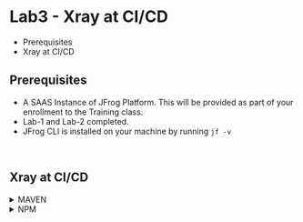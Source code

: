 # Lab3 - Xray at CI/CD 
- Prerequisites
- Xray at CI/CD

## Prerequisites
- A SAAS Instance of JFrog Platform. This will be provided as part of your enrollment to the Training class.
- Lab-1 and Lab-2  completed.
- JFrog CLI is installed on your machine by running `jf -v`

<br/>

## Xray at CI/CD
<details>
  <summary>MAVEN</summary>

### Package Manager Integration
JFTD104-Intro_to_DevSecOps_with_JFrog_Xray/lab-3/project-examples/
- `cd JFTD104-Intro_to_DevSecOps_with_JFrog_Xray/lab-3/project-examples/maven-vulnerable-example`
- To pre-configured with the Artifactory server, repositories and use for building and publishing. The configuration is stored by the command in the .jfrog directory at the root directory of the project.)
  - Run 
  ```
  jf mvnc --repo-resolve-snapshots jftd104-libs-snapshot-virtual --repo-resolve-releases jftd104-libs-release-virtual --repo-deploy-snapshots jftd104-libs-snapshot-virtual --repo-deploy-releases jftd104-libs-release-virtual
  ```
- Run ``jf mvn clean install -f ./pom.xml -Dmaven.test.skip=true -Dartifactory.publish.artifacts=true --build-name swampup23_jftd104_mvn_pipeline --build-number 1.0.0``

### COLLECT ENVIRONMENT VARIABLES

- Run

  ``jf rt build-collect-env swampup23_jftd104_mvn_pipeline 1.0.0``

  or

  ``jf rt bce swampup23_jftd104_mvn_pipeline 1.0.0``

### COLLECT INFORMATION REGARDING GIT

- Run

  ``jf rt build-add-git swampup23_jftd104_mvn_pipeline 1.0.0`` - (.git path[Optional] - Path to a directory containing the .git directory. If not specific, the .git directory is assumed to be in the current directory or in one of the parent directories.)

  or

  ``jf rt bag swampup23_jftd104_mvn_pipeline 1.0.0``


### PUBLISH BUILD-INFO

- Run ``jf rt bp swampup23_jftd104_mvn_pipeline 1.0.0``

### SCAN BUILD
- Scan a published build-info with Xray using **jf build-scan**
```
  jf bs swampup23_jftd104_mvn_pipeline 1.0.0
```

- Additional commands, `--vuln`, `--fail`, `--format`, [more](https://www.jfrog.com/confluence/display/CLI/CLI+for+JFrog+Xray#CLIforJFrogXray-ScanningPublishedBuilds)
- Xray should fail the build with the following raised security violations
  
  | SEVERITY | IMPACTED PACKAGE | IMPACTED PACKAGE VERSION | TYPE  | FIXED VERSIONS | COMPONENT | COMPONENT VERSION | CVE |
  | -------- | ---------------- | ------------------------ | ----- | -------------- | --------  | ----------------- | -------- |
  | 🔥High   | org.apache.logging.log4j:log4j-core | 2.14.1 | Maven | [2.12.2] [2.15.0] [2.3.1] | org.apache.logging.log4j:log4j-core | 2.14.1  | CVE-2021-44228 |
  | 🎃Medium | org.apache.logging.log4j:log4j-core | 2.14.1 | Maven | [2.12.2] [2.16.0] [2.3.1] | org.apache.logging.log4j:log4j-core | 2.14.1  | CVE-2021-45046 |

  | No license compliance violations were found |
  | ----- |
<br />

- See violations in the Artifactory UI. Navigate to **Application** > **Security & Compliance** > **Watch Violations**. You will be able to see the watches that we have created in Step 1. Click on the `prod-watch`. The Violations tab in a Watch is the central location for viewing the detected violations based on the policies and rules you have predefined on the Watch. You can view the list of the violations, search for violations according to filters, set ignore rules and edit the Watch in the Settings tab.

  ![New Watch](images/3-1.gif)

- **Ignore Violation** by navigating to **Application** > **Security & Compliance** > **Watch Violation**. Open watch `prod-watch` that we created in STEP 1 and hover your mouse over the right side of a violation.

  ![New Watch](images/3-2.gif)


### RESCAN BUILD AFTER UPDATE VERSION OF VULNERABLE DEPENDENCIES 

- Follow the same sequence of steps as above to run a successful build this time.

- This time the build should succeed with the following message


| No security violations were found |
| ----------- |

| No license compliance violations were found |
| -------- |


</details>

<details>
  <summary>NPM</summary>

### Package Manager Integration
- `cd JFTD104-Intro_to_DevSecOps_with_JFrog_Xray/lab-3/project-examples/npm-vulnerable-example`
- To pre-configured with the Artifactory server, repositories and use for building and publishing. The configuration is stored by the command in the .jfrog directory at the root directory of the project.)
  - Run 
  ```
  jf npmc --repo-resolve jftd104-npm-virtual --repo-deploy jftd104-npm-virtual 
  ```
- Run ``jf npm install --build-name swampup23_jftd104_npm_pipeline --build-number 1.0.0``
- Run ``jf npm publish --build-name swampup23_jftd104_npm_pipeline --build-number 1.0.0`` - Publish build Artifact to repository

### COLLECT ENVIRONMENT VARIABLES

- Run ``jf rt bce swampup23_jftd104_npm_pipeline 1.0.0``

### COLLECT INFORMATION REGARDING GIT

- Run ``jf rt bag swampup23_jftd104_npm_pipeline 1.0.0``  - (.git path[Optional] - Path to a directory containing the .git directory. If not specific, the .git directory is assumed to be in the current directory or in one of the parent directories.)

### PUBLISH BUILD-INFO

- Run ``jf rt bp swampup23_jftd104_npm_pipeline 1.0.0``

### SCAN BUILD
- Scan a published build-info with Xray using **jf build-scan**
  ```
  jf bs swampup23_jftd104_npm_pipeline 1.0.0
  ```
- Additional commands, `--vuln`, `--fail`, `--format`, [more](https://www.jfrog.com/confluence/display/CLI/CLI+for+JFrog+Xray#CLIforJFrogXray-ScanningPublishedBuilds)
- Xray should fail the build with the following raised security violations
  
  | SEVERITY | IMPACTED PACKAGE | IMPACTED PACKAGE VERSION | TYPE  | FIXED VERSIONS | COMPONENT | COMPONENT VERSION | CVE |
  | -------- | ---------------- | ------------------------ | ----- | -------------- | --------  | ----------------- | -------- |
  | 🔥High   | org.apache.logging.log4j:log4j-core | 2.14.1 | Maven | [2.12.2] [2.15.0] [2.3.1] | org.apache.logging.log4j:log4j-core | 2.14.1  | CVE-2021-44228 |
  | 🎃Medium | org.apache.logging.log4j:log4j-core | 2.14.1 | Maven | [2.12.2] [2.16.0] [2.3.1] | org.apache.logging.log4j:log4j-core | 2.14.1  | CVE-2021-45046 |

  | No license compliance violations were found |
  | ----- |

<br />

- See violations in the Artifactory UI. Navigate to **Application** > **Security & Compliance** > **Watch Violations**. You will be able to see the watches that we have created in Step 1. Click on the `prod-watch`. The Violations tab in a Watch is the central location for viewing the detected violations based on the policies and rules you have predefined on the Watch. You can view the list of the violations, search for violations according to filters, set ignore rules and edit the Watch in the Settings tab.

  ![New Watch](images/3-1.gif)

- **Ignore Violation** by navigating to **Application** > **Security & Compliance** > **Watch Violation**. Open watch `prod-watch` that we created in STEP 1 and hover your mouse over the right side of a violation.

  ![New Watch](images/3-2.gif)

### RESCAN BUILD AFTER UPDATE VERSION OF VULNERABLE DEPENDENCIES 

- Follow the same sequence of steps as above to run a successful build this time.

- This time the build should succeed with the following message


| No security violations were found |
| ----------- |

| No license compliance violations were found |
| -------- |
</details>